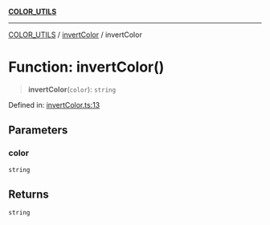 [**COLOR_UTILS**](../../README.md)

***

[COLOR_UTILS](../../README.md) / [invertColor](../README.md) / invertColor

# Function: invertColor()

> **invertColor**(`color`): `string`

Defined in: [invertColor.ts:13](https://github.com/dailker/everyutil/blob/d12555c550c1d59295f536d15822ff0e97aceecb/src/color/invertColor.ts#L13)

## Parameters

### color

`string`

## Returns

`string`
